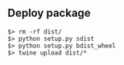 ## Deploy package

```
$> rm -rf dist/
$> python setup.py sdist
$> python setup.py bdist_wheel
$> twine upload dist/*
```

